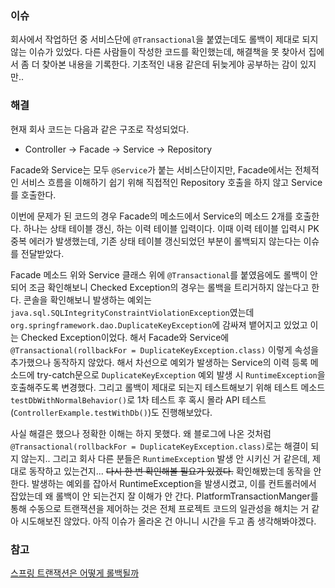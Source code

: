 ### 이슈
회사에서 작업하던 중 서비스단에 `@Transactional`을 붙였는데도 롤백이 제대로 되지 않는 이슈가 있었다. 다른 사람들이 작성한 코드를 확인했는데, 해결책을 못 찾아서 집에서 좀 더 찾아본 내용을 기록한다. 기초적인 내용 같은데 뒤늦게야 공부하는 감이 있지만..

### 해결
현재 회사 코드는 다음과 같은 구조로 작성되었다.

* Controller → Facade → Service → Repository

Facade와 Service는 모두 `@Service`가 붙는 서비스단이지만, Facade에서는 전체적인 서비스 흐름을 이해하기 쉽기 위해 직접적인 Repository 호출을 하지 않고 Service를 호출한다.

이번에 문제가 된 코드의 경우 Facade의 메소드에서 Service의 메소드 2개를 호출한다. 하나는 상태 테이블 갱신, 하는 이력 테이블 입력이다. 이때 이력 테이블 입력시 PK 중복 에러가 발생했는데, 기존 상태 테이블 갱신되었던 부분이 롤백되지 않는다는 이슈를 전달받았다.

Facade 메소드 위와 Service 클래스 위에 `@Transactional`를 붙였음에도 롤백이 안 되어 조금 확인해보니 Checked Exception의 경우는 롤백을 트리거하지 않는다고 한다. 콘솔을 확인해보니 발생하는 예외는 `java.sql.SQLIntegrityConstraintViolationException`였는데 `org.springframework.dao.DuplicateKeyException`에 감싸져 뱉어지고 있었고 이는 Checked Exception이었다. 해서 Facade와 Service에 `@Transactional(rollbackFor = DuplicateKeyException.class)` 이렇게 속성을 추가했으나 동작하지 않았다.  해서 차선으로 예외가 발생하는 Service의 이력 등록 메소드에 try-catch문으로 `DuplicateKeyException` 예외 발생 시 `RuntimeException`을 호출해주도록 변경했다. 그리고 롤백이 제대로 되는지 테스트해보기 위해 테스트 메소드 `testDbWithNormalBehavior()`로 1차 테스트 후 혹시 몰라 API 테스트(`ControllerExample.testWithDb()`)도 진행해보았다.

사실 해결은 했으나 정확한 이해는 하지 못했다. 왜 블로그에 나온 것처럼 `@Transactional(rollbackFor = DuplicateKeyException.class)`로는 해결이 되지 않는지.. 그리고 회사 다른 분들은 `RuntimeException` 발생 안 시키신 거 같은데, 제대로 동작하고 있는건지... ~~다시 한 번 확인해볼 필요가 있겠다.~~ 확인해봤는데 동작을 안 한다. 발생하는 예외를 잡아서 RuntimeException을 발생시켰고, 이를 컨트롤러에서 잡았는데 왜 롤백이 안 되는건지 잘 이해가 안 간다. PlatformTransactionManger를 통해 수동으로 트랜잭션을 제어하는 것은 전체 프로젝트 코드의 일관성을 해치는 거 같아 시도해보진 않았다. 아직 이슈가 올라온 건 아니니 시간을 두고 좀 생각해봐야겠다.

### 참고
[스프링 트랜잭션은 어떻게 롤백될까](https://dkswnkk.tistory.com/760)

